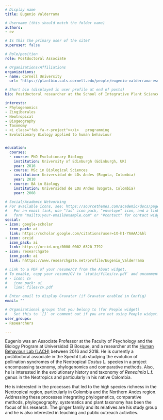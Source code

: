 ```yaml
---
# Display name
title: Eugenio Valderrama

# Username (this should match the folder name)
authors:
- ev

# Is this the primary user of the site?
superuser: false

# Role/position
role: Postdoctoral Associate

# Organizations/Affiliations
organizations:
- name: Cornell University
  url: "https://plantbio.cals.cornell.edu/people/eugenio-valderrama-escallon/"

# Short bio (displayed in user profile at end of posts)
bio: Postdoctoral researcher at the School of Integrative Plant Science, Plant Biology Section, University of Cornell (Ithaca, USA).

interests:
- Phylogenomics
- Zingiberales
- Neotropical
- Biogeography
- Taxonomy
- <i class="fab fa-r-project"></i>   programming
- Evolutionary Biology applied to human behaviour


education:
  courses:
  - course: PhD Evolutionary Biology
    institution: University of Edinburgh (Edinburgh, UK)
    year: 2016
  - course: MSc in Biological Sciences
    institution: Universidad de LOs Andes (Bogota, Colombia)
    year: 2010
  - course: BA in Biology
    institution: Universidad de LOs Andes (Bogota, Colombia)
    year: 2008

# Social/Academic Networking
# For available icons, see: https://sourcethemes.com/academic/docs/page-builder/#icons
#   For an email link, use "fas" icon pack, "envelope" icon, and a link in the
#   form "mailto:your-email@example.com" or "#contact" for contact widget.
social:
- icon: google-scholar
  icon_pack: ai
  link: https://scholar.google.com/citations?user=1X-h1-YAAAAJ&hl
- icon: orcid
  icon_pack: ai
  link: https://orcid.org/0000-0002-6320-7792
- icon: researchgate
  icon_pack: ai
  link: hhttps://www.researchgate.net/profile/Eugenio_Valderrama

# Link to a PDF of your resume/CV from the About widget.
# To enable, copy your resume/CV to `static/files/cv.pdf` and uncomment the lines below.
# - icon: cv
#   icon_pack: ai
#   link: files/cv.pdf

# Enter email to display Gravatar (if Gravatar enabled in Config)
email: ""

# Organizational groups that you belong to (for People widget)
#   Set this to `[]` or comment out if you are not using People widget.
user_groups:
- Researchers

---
```


Eugenio was an Associate Professor at the Faculty of Psychology and the Biology Program at Universidad El Bosque, and a researcher at the [Human Behaviour Lab (LACH)](https://sites.google.com/unbosque.edu.co/lach-es) between 2016 and 2018. He is currently a postdoctoral associate in the Specht Lab studying the evolution of pollination syndromes of the Neotropical *Costus* L. species in a project encompassing taxonomy, phylogenomics and comparative methods. Also, he is interested in the evolutionary history and taxonomy of *Renealmia* L.f. genus in the Neotropics and particularly in his native Colombia.

He is interested in the processes that led to the high species richness in the Neotropical region, particularly in Colombia and the Northern Andes region. Addressing these processes integrating phylogenetics, comparative methods, phylogeography, systematics and plant taxonomy has been the focus of his research. The ginger family and its relatives are his study group and he is also interested in teaching and public outreach activities.
